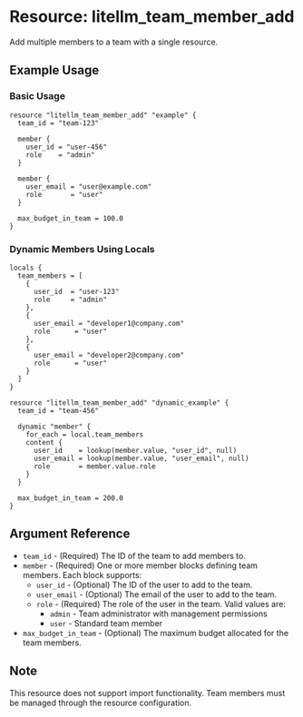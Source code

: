 # Resource: litellm_team_member_add

Add multiple members to a team with a single resource.

## Example Usage

### Basic Usage

```hcl
resource "litellm_team_member_add" "example" {
  team_id = "team-123"

  member {
    user_id = "user-456"
    role    = "admin"
  }

  member {
    user_email = "user@example.com"
    role       = "user"
  }

  max_budget_in_team = 100.0
}
```

### Dynamic Members Using Locals

```hcl
locals {
  team_members = [
    {
      user_id  = "user-123"
      role     = "admin"
    },
    {
      user_email = "developer1@company.com"
      role      = "user"
    },
    {
      user_email = "developer2@company.com"
      role      = "user"
    }
  ]
}

resource "litellm_team_member_add" "dynamic_example" {
  team_id = "team-456"

  dynamic "member" {
    for_each = local.team_members
    content {
      user_id    = lookup(member.value, "user_id", null)
      user_email = lookup(member.value, "user_email", null)
      role       = member.value.role
    }
  }

  max_budget_in_team = 200.0
}
```

## Argument Reference

- `team_id` - (Required) The ID of the team to add members to.
- `member` - (Required) One or more member blocks defining team members. Each block supports:
  - `user_id` - (Optional) The ID of the user to add to the team.
  - `user_email` - (Optional) The email of the user to add to the team.
  - `role` - (Required) The role of the user in the team. Valid values are:
    - `admin` - Team administrator with management permissions
    - `user` - Standard team member
- `max_budget_in_team` - (Optional) The maximum budget allocated for the team members.

## Note

This resource does not support import functionality. Team members must be managed through the resource configuration.
